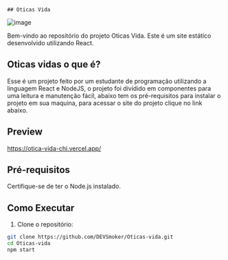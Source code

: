                                                                                            ## Oticas Vida
 
![image](https://github.com/DEVSmoker/Otica-vida/assets/123115990/937e1b69-d499-41e3-bbec-b6c1e6e4ed4b)



Bem-vindo ao repositório do projeto Oticas Vida. Este é um site estático desenvolvido utilizando React.

## Oticas vidas o que é?

Esse é um projeto feito por um estudante de programação utilizando a linguagem React e NodeJS, o projeto foi dividido em componentes para uma leitura e manutenção fácil, abaixo tem os pré-requisitos para instalar o projeto em sua maquina, para acessar o site do projeto clique no link abaixo.

## Preview

https://otica-vida-chi.vercel.app/

## Pré-requisitos

Certifique-se de ter o Node.js instalado.

## Como Executar

1. Clone o repositório:

```bash
git clone https://github.com/DEVSmoker/Oticas-vida.git
cd Oticas-vida
npm start
